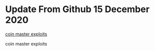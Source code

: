 # Update From Github 15 December 2020

[coin master exploits](https://1coinmasterofficial.blogspot.com)
      
coin master exploits
